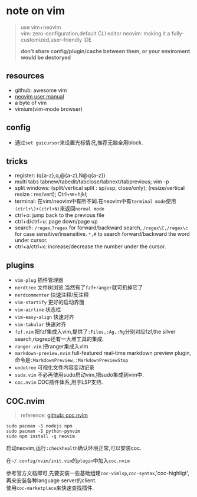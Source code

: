 # note on vim

> use vim+neovim  
> vim: zero-configuration,default CLI editor
> neovim: making it a fully-customized,user-friendly IDE
> 
> **don't share config/plugin/cache between them, or your enviroment would be destoryed**


## resources

- github: awesome vim
- [neovim user manual](https://neovim.io/doc/user/)
- a byte of vim
- vimium(vim-mode browser)

## config

- 通过`set guicursor`来设置光标情况,推荐无脑全用block.

## tricks

- register: (q{a-z},q,@{a-z},N@q{a-z})
- multi tabs tabnew/tabedit/tabclose/tabnext/tabprevious; vim -p
- split windows: (split/vertical split : sp/vsp, close/only); (resize/vertical resize : res/vert); Ctrl+w+hjkl;
- terminal: 在vim/neovim中有所不同.在neovim中有`terminal mode`使用`(ctrl+\)+(ctrl+N)`来返回`normal mode`
- ctrl+o: jump back to the previous file
- ctrl+d/ctrl+u: page down/page up
- search: `/regex`,`?regex` for forward/backward search,  `/regex\C,/regex\c` for case sensitive/insensitive. `*,#` to search forward/backward the word under cursor.
- ctrl+a/ctrl+x: increase/decrease the number under the cursor.


## plugins

- `vim-plug` 插件管理器
- `nerdtree` 文件树浏览.当然有了`fzf+ranger`就可扔掉它了
- `nerdcommenter` 快速注释/反注释
- `vim-startify` 更好的启动界面
- `vim-airline` 状态栏
- `vim-easy-align` 快速对齐
- `vim-tabular` 快速对齐
- `fzf.vim` 把fzf集成入vim,提供了`:Files,:Ag,:Rg`分别对应fzf,the silver search,ripgrep还有一大堆工具的集成.  
- `ranger.vim` 把ranger集成入vim
- `markdown-preview.nvim` full-featured real-time markdown preview plugin,命令是`:MarkdownPreview,:MarkdownPreviewStop`
- `undotree` 可视化文件内容变动记录
- `suda.vim` 不必再使用sudo启动vim,把sudo集成到vim中.
- `coc.nvim` COC插件体系,用于LSP支持.

## COC.nvim

> reference: [github: coc.nvim](https://github.com/neoclide/coc.nvim)

```shell
sudo pacman -S nodejs npm
sudo pacman -S python-pynvim
sudo npm install -g neovim
```

启动neovim,运行`:checkhealth`确认环境正常,可以安装coc.

在`~/.config/nvim/init.vim`的`plugin`中加入`coc.nvim`

参考官方文档即可,先要安装一些基础组建`coc-vimlsp`,`coc-syntax`,'coc-highligt',再来安装各种language server的client.  
使用`coc-marketplace`来快速查找插件.



